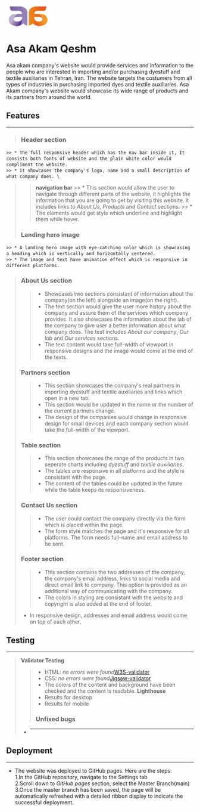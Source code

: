 ![Asaakam logo](assets/images/en-logo.png)
# Asa Akam Qeshm

Asa akam company's website would provide services and information to the people who are interested in importing and/or purchasing dyestuff and textile auxiliaries in Tehran, Iran. The website targets the costumers from all types of industries in purchasing imported dyes and textile auxiliaries. Asa Akam company's website would showcase its wide range of products and its partners from around the world.


## Features
***
 > ### Header section
    >> * The full responsive header which has the nav bar inside it, It consists both fonts of website and the plain white color would compliment the website.
    >> * It showcases the company's logo, name and a small description of what company does. \
>> **navigation bar**
    >> * This section would allow the user to navigate through different parts of the website, it highlights the information that you are going to get by visiting this website. It includes links to *About Us*, *Products* and *Contact* sections.
    >> * The elements would get style which underline and highlight them while hover.
> ### Landing hero image
    >> * A landing hero image with eye-catching color which is showcasing a heading which is vertically and horizontally centered.
    >> * The image and text have animation effect which is responsive in different platforms. 
> ### About Us section
>> * Showcases two sections consistant of information about the company(on the left) alongside an image(on the right).
>> *  The text section would give the user more history about the company and assure them of the services which company provides. It also showcases the information about the lab of the company to give user a better information about what company does. The text includes *About our company*, *Our lab* and *Our services* sections. 
>> * The text content would take full-width of viewport in responsive designs and the image would come at the end of the texts. 
> ### Partners section
>> * This section showcases the company's real partners in importing dyestuff and textile auxiliaries and links which open in a new tab.
>> * This section would be updated in the name or the number of the current partners change.
>> * The design of the companies would change in responsive design for small devices and each company section would take the full-width of the viewport.
> ### Table section
>>* This section showcases the range of the products in two seperate charts including *dyestuff* and *textile auxiliaries*.
>>* The tables are responsive in all platforms and the style is consistant with the page.
>>* The content of the tables could be updated in the future while the table keeps its responsiveness.
>### Contact Us section
>> * The user could contact the company directly via the form which is placed within the page.
>> * The form style matches the page and it's responsive for all platforms. The form needs full-name and email address to be sent.
>### Footer section
>>* This section contains the two addresses of the company, the company's email address, links to social media and direct email link to company. This option is provided as an additional way of communicating with the company.
>>* The colors in styling are consistant with the website and copyright is also added at the end of footer.
>* In responsive design, addresses and email address would come on top of each other.

## Testing
***
> **Validator Testing** 
>>* HTML: *no errors were found*[W3S-validator]()
>>* CSS: *no errors were found*[Jigsaw-validator]()
>>* The colors of the content and background have been checked and the content is readable.
>>**Lighthouse**
>>* Results for desktop
>>* Results for mobile
>>### Unfixed bugs
>* ----
## Deployment
***
* The website was deployed to GitHub pages. Here are the steps:\
1.In the GitHub repository, navigate to the Settings tab\
2.Scroll down to *GitHub pages* section, select the Master Branch(main)\
3.Once the master branch has been saved, the page will be automatically refreshed with a detailed ribbon display to indicate the successful deployment.






   
